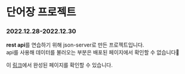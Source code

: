 # 단어장 프로젝트
### 2022.12.28-2022.12.30
<strong>rest api</strong>를 연습하기 위해 json-server로 만든 프로젝트입니다.<br>
api를 사용해 데이터를 불러오는 부분은 배포된 페이지에서 확인할 수 없습니다🥲 <br>

이 <a href="https://ppparkta.github.io/eng-word/">링크</a>에서 완성된 페이지를 확인할 수 있습니다.
